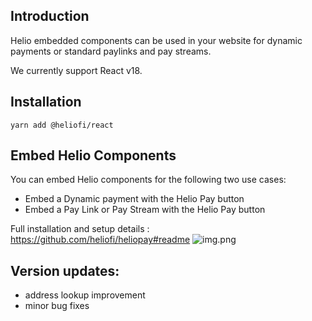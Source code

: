 ## Introduction

Helio embedded components can be used in your website for dynamic payments or standard paylinks and pay streams.

We currently support React v18.

## Installation

`yarn add @heliofi/react`

## Embed Helio Components

You can embed Helio components for the following two use cases:

* Embed a Dynamic payment with the Helio Pay button
* Embed a Pay Link or Pay Stream with the Helio Pay button

Full installation and setup details : https://github.com/heliofi/heliopay#readme
![img.png](img.png)
## Version updates:

- address lookup improvement
- minor bug fixes
